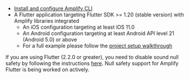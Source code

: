 * [Install and configure Amplify CLI](https://docs.amplify.aws/cli/start/install)
* A Flutter application targeting Flutter SDK >= 1.20 (stable version) with Amplify libraries integrated
    * An iOS configuration targeting at least iOS 11.0
    * An Android configuration targeting at least Android API level 21 (Android 5.0) or above
    * For a full example please follow the [project setup walkthrough](~/lib/project-setup/create-application.md)
  
<amplify-callout warning>

If you are using Flutter (2.2.0 or greater), you need to disable sound null safety by following the instructions [here](https://dart.dev/null-safety/unsound-null-safety#testing-or-running-mixed-version-programs). Null safety support for Amplify Flutter is being worked on actively.

</amplify-callout>
